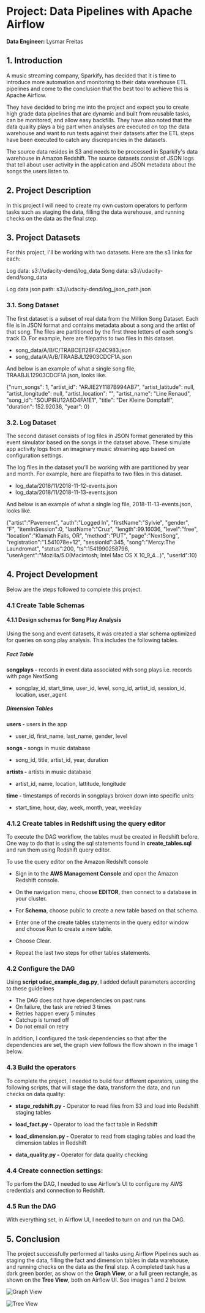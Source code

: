 # Project: Data Pipelines with Apache Airflow

__Data Engineer:__ Lysmar Freitas  


## 1. Introduction

A music streaming company, Sparkify, has decided that it is time to introduce more automation and monitoring to their data warehouse ETL pipelines and come to the conclusion that the best tool to achieve this is Apache Airflow.

They have decided to bring me into the project and expect you to create high grade data pipelines that are dynamic and built from reusable tasks, can be monitored, and allow easy backfills. They have also noted that the data quality plays a big part when analyses are executed on top the data warehouse and want to run tests against their datasets after the ETL steps have been executed to catch any discrepancies in the datasets.

The source data resides in S3 and needs to be processed in Sparkify's data warehouse in Amazon Redshift. The source datasets consist of JSON logs that tell about user activity in the application and JSON metadata about the songs the users listen to.

## 2. Project Description
In this project I will need to create my own custom operators to perform tasks such as staging the data, filling the data warehouse, and running checks on the data as the final step.

## 3. Project Datasets

For this project, I'll be working with two datasets. Here are the s3 links for each:

Log data: s3://udacity-dend/log_data
Song data: s3://udacity-dend/song_data

Log data json path: s3://udacity-dend/log_json_path.json

### 3.1. Song Dataset
The first dataset is a subset of real data from the Million Song Dataset. Each file is in JSON format and contains metadata about a song and the artist of that song. The files are partitioned by the first three letters of each song's track ID. For example, here are filepaths to two files in this dataset.

- song_data/A/B/C/TRABCEI128F424C983.json
- song_data/A/A/B/TRAABJL12903CDCF1A.json

And below is an example of what a single song file, TRAABJL12903CDCF1A.json, looks like.

{"num_songs": 1, "artist_id": "ARJIE2Y1187B994AB7", "artist_latitude": null, "artist_longitude": null, "artist_location": "", "artist_name": "Line Renaud", "song_id": "SOUPIRU12A6D4FA1E1", "title": "Der Kleine Dompfaff", "duration": 152.92036, "year": 0}

### 3.2. Log Dataset
The second dataset consists of log files in JSON format generated by this event simulator based on the songs in the dataset above. These simulate app activity logs from an imaginary music streaming app based on configuration settings.

The log files in the dataset you'll be working with are partitioned by year and month. For example, here are filepaths to two files in this dataset.

- log_data/2018/11/2018-11-12-events.json
- log_data/2018/11/2018-11-13-events.json

And below is an example of what a single log file, 2018-11-13-events.json, looks like.

{"artist":"Pavement", "auth":"Logged In", "firstName":"Sylvie", "gender", "F", "itemInSession":0, "lastName":"Cruz", "length":99.16036, "level":"free", "location":"Klamath Falls, OR", "method":"PUT", "page":"NextSong", "registration":"1.541078e+12", "sessionId":345, "song":"Mercy:The Laundromat", "status":200, "ts":1541990258796, "userAgent":"Mozilla/5.0(Macintosh; Intel Mac OS X 10_9_4...)", "userId":10}


## 4. Project Development
Below are the steps followed to complete this project.

### 4.1 Create Table Schemas

#### 4.1.1 Design schemas for Song Play Analysis
Using the song and event datasets, it was created a star schema optimized for queries on song play analysis. This includes the following tables.

##### Fact Table
__songplays -__ records in event data associated with song plays i.e. records with page NextSong
- songplay_id, start_time, user_id, level, song_id, artist_id, session_id, location, user_agent

##### Dimension Tables
__users -__ users in the app
- user_id, first_name, last_name, gender, level

__songs -__ songs in music database
- song_id, title, artist_id, year, duration

__artists -__ artists in music database
- artist_id, name, location, lattitude, longitude

__time -__ timestamps of records in songplays broken down into specific units
- start_time, hour, day, week, month, year, weekday


### 4.1.2 Create tables in Redshift using the query editor
To execute the DAG workflow, the tables must be created in Redshift before. One way to do that is using the sql statements found in
__create_tables.sql__ and run them using Redshift query editor.

To use the query editor on the Amazon Redshift console

- Sign in to the __AWS Management Console__ and open the Amazon Redshift console.

- On the navigation menu, choose __EDITOR__, then connect to a database in your cluster.

- For __Schema__, choose public to create a new table based on that schema.

- Enter one of the create tables statements in the query editor window and choose Run to create a new table.

- Choose Clear.

- Repeat the last two steps for other tables statements.

### 4.2 Configure the DAG
Using __script udac_example_dag.py__, I added default parameters according to these guidelines

- The DAG does not have dependencies on past runs
- On failure, the task are retried 3 times
- Retries happen every 5 minutes
- Catchup is turned off
- Do not email on retry

In addition, I configured the task dependencies so that after the dependencies are set, the graph view follows the flow shown in the image 1 below.

### 4.3 Build the operators
To complete the project, I needed to build four different operators, using the following scripts, that will stage the data, transform the data, and run checks on data quality:

- __stage_redshift.py -__ Operator to read files from S3 and load into Redshift staging tables  

- __load_fact.py -__ Operator to load the fact table in Redshift  

- __load_dimension.py -__ Operator to read from staging tables and load the dimension tables in Redshift  

- __data_quality.py -__ Operator for data quality checking  

### 4.4 Create connection settings:
To perfom the DAG, I needed to use Airflow's UI to configure my AWS credentials and connection to Redshift.

### 4.5 Run the DAG
With everything set, in Airflow UI, I needed to turn on and run tha DAG.

## 5. Conclusion
The project successfully performed all tasks using Airflow Pipelines such as staging the data, filling the fact and dimension tables in data warehouse, and running checks on the data as the final step. A completed task has a dark green border, as show on the __Graph View__, or a full green rectangle, as shown on the __Tree View__, both on Airflow UI. See images 1 and 2 below.

![Graph View](/dags/images/graph_view.png)


![Tree View](/dags/images/tree_view.png)
